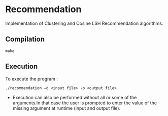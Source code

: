 # Recommendation
Implementation of Clustering and Cosine LSH Recommendation algorithms.


## Compilation
~~~
make
~~~

## Execution 
To execute the program :
~~~
./recommendation –d <input file> -o <output file>
~~~
- Execution can also be performed without all or some of the arguments.In that case the user is prompted to enter the value of the missing argument at runtime (input and output file).  
